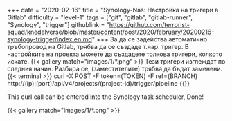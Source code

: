+++
date = "2020-02-16"
title = "Synology-Nas: Настройка на тригери в Gitlab"
difficulty = "level-1"
tags = ["git", "gitlab", "gitlab-runner", "Synology", "trigger"]
githublink = "https://github.com/terrorist-squad/knedelverse/blob/master/content/post/2020/february/20200216-synology-trigger/index.en.md"
+++
За да се задейства автоматично тръбопровод на Gitlab, трябва да се създаде т.нар. тригер. В настройките на проекта можете да създадете толкова тригери, колкото искате.
{{< gallery match="images/1/*.png" >}}
Тези тригери изглеждат по следния начин. Разбира се, (заместителите) трябва да бъдат заменени.
{{< terminal >}}
curl -X POST -F token=(TOKEN) -F ref=(BRANCH) http://(ip):(port)/api/v4/projects/(project-id)/trigger/pipeline
{{</terminal >}}

This curl call can be entered into the Synology task scheduler, Done!

{{< gallery match="images/1/*.png" >}}
